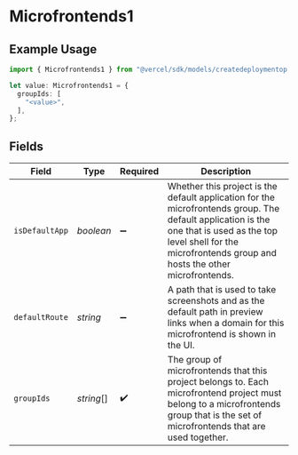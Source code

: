 # Microfrontends1

## Example Usage

```typescript
import { Microfrontends1 } from "@vercel/sdk/models/createdeploymentop.js";

let value: Microfrontends1 = {
  groupIds: [
    "<value>",
  ],
};
```

## Fields

| Field                                                                                                                                                                                                                 | Type                                                                                                                                                                                                                  | Required                                                                                                                                                                                                              | Description                                                                                                                                                                                                           |
| --------------------------------------------------------------------------------------------------------------------------------------------------------------------------------------------------------------------- | --------------------------------------------------------------------------------------------------------------------------------------------------------------------------------------------------------------------- | --------------------------------------------------------------------------------------------------------------------------------------------------------------------------------------------------------------------- | --------------------------------------------------------------------------------------------------------------------------------------------------------------------------------------------------------------------- |
| `isDefaultApp`                                                                                                                                                                                                        | *boolean*                                                                                                                                                                                                             | :heavy_minus_sign:                                                                                                                                                                                                    | Whether this project is the default application for the microfrontends group. The default application is the one that is used as the top level shell for the microfrontends group and hosts the other microfrontends. |
| `defaultRoute`                                                                                                                                                                                                        | *string*                                                                                                                                                                                                              | :heavy_minus_sign:                                                                                                                                                                                                    | A path that is used to take screenshots and as the default path in preview links when a domain for this microfrontend is shown in the UI.                                                                             |
| `groupIds`                                                                                                                                                                                                            | *string*[]                                                                                                                                                                                                            | :heavy_check_mark:                                                                                                                                                                                                    | The group of microfrontends that this project belongs to. Each microfrontend project must belong to a microfrontends group that is the set of microfrontends that are used together.                                  |
